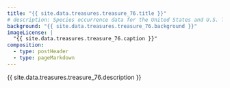 ```yaml
---
title: "{{ site.data.treasures.treasure_76.title }}"
# description: Species occurrence data for the United States and U.S. Territories.
background: "{{ site.data.treasures.treasure_76.background }}"
imageLicense: |
  "{{ site.data.treasures.treasure_76.caption }}"
composition:
  - type: postHeader
  - type: pageMarkdown
---
```


{{ site.data.treasures.treasure_76.description }}